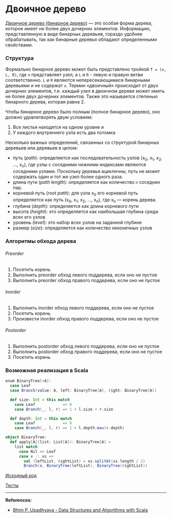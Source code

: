 # Двоичное дерево

[Двоичное дерево (бинарное дерево)](https://ru.wikipedia.org/wiki/%D0%94%D0%B2%D0%BE%D0%B8%D1%87%D0%BD%D0%BE%D0%B5_%D0%B4%D0%B5%D1%80%D0%B5%D0%B2%D0%BE) — 
это особая форма дерева, которое имеет не более двух дочерних элементов. 
Информацию, представленную в виде бинарных деревьев, гораздо удобнее обрабатывать, 
так как бинарные деревья обладают определенными свойствами. 

### Структура

Формально бинарное дерево может быть представлено тройкой `T = (x, L, R)`, 
где `x` представляет узел, а `L` и `R` - левую и правую ветви соответственно. 
`L` и `R` являются непересекающимися бинарными деревьями и не содержат `x`. 
Термин «двоичный» происходит от двух дочерних элементов, 
т.е. каждый узел в двоичном дереве может иметь не более двух дочерних элементов. 
Также это называется степенью бинарного дерева, которая равна 2. 

Чтобы бинарное дерево было полным (полное бинарное дерево), оно должно удовлетворять двум условиям:
1. Все листья находятся на одном уровне и 
2. У каждого внутреннего узла есть два потомка

Несколько важных определений, связанных со структурой бинарных деревьев или деревьев в целом:

- путь (_path_): определяется как последовательность узлов (x<sub>0</sub>, x<sub>1</sub>, x<sub>2</sub>, ..., x<sub>n</sub>), 
  где узлы с соседними нижними индексами являются соседними узлами. 
  Поскольку деревья ацикличны, путь не может содержать один и тот же узел более одного раза. 
- длина пути (_path length_): определяется как количество `n` соседних пар. 
- корневой путь (_root path_): для узла x<sub>0</sub> его корневой путь определяется как путь (x<sub>0</sub>, x<sub>1</sub>, x<sub>2</sub>, ..., x<sub>n</sub>), где x<sub>n</sub> — корень дерева. 
- глубина (_depth_): определяется как длина корневого пути
- высота (_height_): это определяется как наибольшая глубина среди всех его узлов 
- уровень (_level_): это набор всех узлов на заданной глубине
- размер (_size_): определяется как количество неконечных узлов

### Алгоритмы обхода дерева

###### Preorder 

1. Посетить корень 
2. Выполнить preorder обход левого поддерева, если оно не пустое 
3. Выполнить preorder обход правого поддерева, если оно не пустое

###### Inorder 

1. Выполнить inorder обход левого поддерева, если оно не пустое 
2. Посетить корень 
3. Произвести inorder обход правого поддерева, если оно не пустое 

###### Postorder

1. Выполнить postorder обход левого поддерева, если оно не пустое
2. Выполнить postorder обход правого поддерева, если оно не пустое 
3. Посетить корень

### Возможная реализация в Scala

```scala
enum BinaryTree[+A]:
  case Leaf
  case Branch(value: A, left: BinaryTree[A], right: BinaryTree[A])

  def size: Int = this match
    case Leaf            => 0
    case Branch(_, l, r) => 1 + l.size + r.size

  def depth: Int = this match
    case Leaf            => 0
    case Branch(_, l, r) => 1 + l.depth.max(r.depth)

object BinaryTree:
  def apply[A](list: List[A]): BinaryTree[A] =
    list match
      case Nil => Leaf
      case x :: xs =>
        val (leftList, rightList) = xs.splitAt(xs.length / 2)
        Branch(x, BinaryTree(leftList), BinaryTree(rightList))
```





[Исходный код](https://gitflic.ru/project/artemkorsakov/scalabook/blob?file=examples%2Fsrc%2Fmain%2Fscala%2Falgorithms%2Ftrees%2FBinaryTree.scala&plain=1)

[Тесты](https://gitflic.ru/project/artemkorsakov/scalabook/blob?file=examples%2Fsrc%2Ftest%2Fscala%2Falgorithms%2Ftrees%2FBinaryTreeSuite.scala)


---

**References:**
- [Bhim P. Upadhyaya - Data Structures and Algorithms with Scala](https://link.springer.com/book/10.1007/978-3-030-12561-5)
